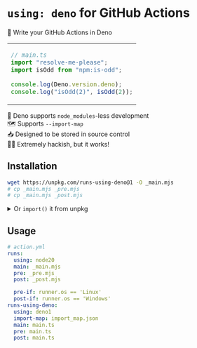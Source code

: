 # `using: deno` for GitHub Actions

🦕 Write your GitHub Actions in Deno

<table align=center><td>

```js
// main.ts
import "resolve-me-please";
import isOdd from "npm:is-odd";

console.log(Deno.version.deno);
console.log("isOdd(2)", isOdd(2));
```

</table>

🦕 Deno supports `node_modules`-less development \
🗺️ Supports `--import-map` \
📥 Designed to be stored in source control \
👨‍💻 Extremely hackish, but it works!

## Installation

```sh
wget https://unpkg.com/runs-using-deno@1 -O _main.mjs
# cp _main.mjs _pre.mjs
# cp _main.mjs _post.mjs
```

<details><summary>Or <code>import()</code> it from unpkg</summary>

```js
// _main.mjs
const response = await fetch("https://unpkg.com/runs-using-deno@1");
const buffer = Buffer.from(await response.arrayBuffer());
await import(`data:text/javascript;base64,${buffer.toString("base64")}`);
```

</details>

## Usage

```yml
# action.yml
runs:
  using: node20
  main: _main.mjs
  pre: _pre.mjs
  post: _post.mjs

  pre-if: runner.os == 'Linux'
  post-if: runner.os == 'Windows'
runs-using-deno:
  using: deno1
  import-map: import_map.json
  main: main.ts
  pre: main.ts
  post: main.ts
```
